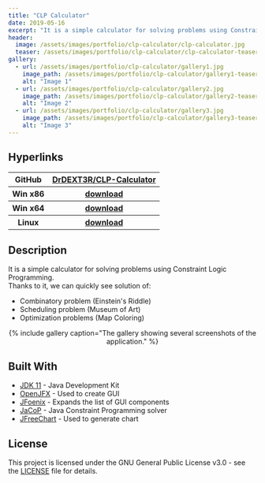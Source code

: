 ```yaml
---
title: "CLP Calculator"
date: 2019-05-16
excerpt: "It is a simple calculator for solving problems using Constraint Logic Programming. Thanks to it, we can quickly see solution of combinatory/scheduling/optimization problems."
header:
  image: /assets/images/portfolio/clp-calculator/clp-calculator.jpg
  teaser: /assets/images/portfolio/clp-calculator/clp-calculator-teaser.jpg
gallery:
  - url: /assets/images/portfolio/clp-calculator/gallery1.jpg
    image_path: /assets/images/portfolio/clp-calculator/gallery1-teaser.jpg
    alt: "Image 1"
  - url: /assets/images/portfolio/clp-calculator/gallery2.jpg
    image_path: /assets/images/portfolio/clp-calculator/gallery2-teaser.jpg
    alt: "Image 2"
  - url: /assets/images/portfolio/clp-calculator/gallery3.jpg
    image_path: /assets/images/portfolio/clp-calculator/gallery3-teaser.jpg
    alt: "Image 3"
---
```


## Hyperlinks
<table>
  <tr>
    <th>GitHub</th>
    <th><a href="https://github.com/DrDEXT3R/CLP-Calculator" target="_blank">DrDEXT3R/CLP-Calculator</a></th>
  </tr>
  <tr>
    <th>Win x86</th>
    <th><a href="https://sourceforge.net/projects/clp-calculator/files/CLP-Calculator_win_x86_portable.zip/download" target="_blank">download</a></th>
  </tr>
  <tr>
    <th>Win x64</th>
    <th><a href="https://sourceforge.net/projects/clp-calculator/files/CLP-Calculator_win_x64_portable.zip/download" target="_blank">download</a></th>
  </tr>
  <tr>
    <th>Linux</th>
    <th><a href="https://sourceforge.net/projects/clp-calculator/files/CLP-Calculator_linux.zip/download" target="_blank">download</a></th>
  </tr>
</table>


## Description
It is a simple calculator for solving problems using Constraint Logic Programming. <br/>
Thanks to it, we can quickly see solution of:
 - Combinatory problem (Einstein's Riddle)
 - Scheduling problem (Museum of Art)
 - Optimization problems (Map Coloring)

<div style="text-align: center;">
{% include gallery caption="The gallery showing several screenshots of the application." %}
</div>

## Built With
*  <a href="https://docs.oracle.com/en/java/javase/11/" target="_blank">JDK 11</a> - Java Development Kit
* <a href="https://openjfx.io/openjfx-docs/" target="_blank">OpenJFX</a> - Used to create GUI
* <a href="http://www.jfoenix.com/documentation.html" target="_blank">JFoenix</a> - Expands the list of GUI components
* <a href="http://jacopguide.osolpro.com/guideJaCoP.html" target="_blank">JaCoP</a> - Java Constraint Programming solver
* <a href="http://www.jfree.org/jfreechart/api/javadoc/index.html" target="_blank">JFreeChart</a> - Used to generate chart

## License
This project is licensed under the GNU General Public License v3.0 - see the <a href="https://github.com/DrDEXT3R/CLP-Calculator/blob/master/LICENSE" target="_blank">LICENSE</a> file for details.
